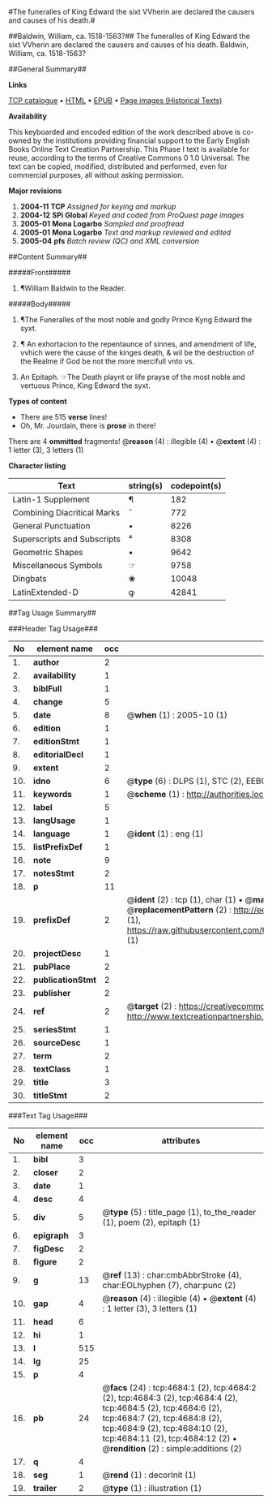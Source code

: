 #The funeralles of King Edward the sixt VVherin are declared the causers and causes of his death.#

##Baldwin, William, ca. 1518-1563?##
The funeralles of King Edward the sixt VVherin are declared the causers and causes of his death.
Baldwin, William, ca. 1518-1563?

##General Summary##

**Links**

[TCP catalogue](http://www.ota.ox.ac.uk/tcp/)  • 
[HTML](http://tei.it.ox.ac.uk/tcp/Texts-HTML/free/A02/A02298.html)  • 
[EPUB](http://tei.it.ox.ac.uk/tcp/Texts-EPUB/free/A02/A02298.epub) • 
[Page images (Historical Texts)](https://data.historicaltexts.jisc.ac.uk/view?pubId=eebo-99840208e&pageId=eebo-99840208e-4684-1)

**Availability**

This keyboarded and encoded edition of the
	       work described above is co-owned by the institutions
	       providing financial support to the Early English Books
	       Online Text Creation Partnership. This Phase I text is
	       available for reuse, according to the terms of Creative
	       Commons 0 1.0 Universal. The text can be copied,
	       modified, distributed and performed, even for
	       commercial purposes, all without asking permission.

**Major revisions**

1. __2004-11__ __TCP__ *Assigned for keying and markup*
1. __2004-12__ __SPi Global__ *Keyed and coded from ProQuest page images*
1. __2005-01__ __Mona Logarbo__ *Sampled and proofread*
1. __2005-01__ __Mona Logarbo__ *Text and markup reviewed and edited*
1. __2005-04__ __pfs__ *Batch review (QC) and XML conversion*

##Content Summary##

#####Front#####

1. ¶William Baldwin to the Reader.

#####Body#####

1. ¶The Funeralles of the most noble and godly Prince Kyng Edward the syxt.

1. ¶ An exhortacion to the repentaunce of sinnes, and amendment of life, vvhich were the cause of the kinges death, & wil be the destruction of the Realme if God be not the more mercifull vnto vs.

1. An Epitaph. ☞The Death playnt or life prayse of the most noble and vertuous Prince, King Edward the syxt.

**Types of content**

  * There are 515 **verse** lines!
  * Oh, Mr. Jourdain, there is **prose** in there!

There are 4 **ommitted** fragments! 
 @__reason__ (4) : illegible (4)  •  @__extent__ (4) : 1 letter (3), 3 letters (1)

**Character listing**


|Text|string(s)|codepoint(s)|
|---|---|---|
|Latin-1 Supplement|¶|182|
|Combining             Diacritical Marks|̄|772|
|General Punctuation|•|8226|
|Superscripts             and Subscripts|⁴|8308|
|Geometric Shapes|▪|9642|
|Miscellaneous Symbols|☞|9758|
|Dingbats|❀|10048|
|LatinExtended-D|ꝙ|42841|

##Tag Usage Summary##

###Header Tag Usage###

|No|element name|occ|attributes|
|---|---|---|---|
|1.|__author__|2||
|2.|__availability__|1||
|3.|__biblFull__|1||
|4.|__change__|5||
|5.|__date__|8| @__when__ (1) : 2005-10 (1)|
|6.|__edition__|1||
|7.|__editionStmt__|1||
|8.|__editorialDecl__|1||
|9.|__extent__|2||
|10.|__idno__|6| @__type__ (6) : DLPS (1), STC (2), EEBO-CITATION (1), PROQUEST (1), VID (1)|
|11.|__keywords__|1| @__scheme__ (1) : http://authorities.loc.gov/ (1)|
|12.|__label__|5||
|13.|__langUsage__|1||
|14.|__language__|1| @__ident__ (1) : eng (1)|
|15.|__listPrefixDef__|1||
|16.|__note__|9||
|17.|__notesStmt__|2||
|18.|__p__|11||
|19.|__prefixDef__|2| @__ident__ (2) : tcp (1), char (1)  •  @__matchPattern__ (2) : ([0-9\-]+):([0-9IVX]+) (1), (.+) (1)  •  @__replacementPattern__ (2) : http://eebo.chadwyck.com/downloadtiff?vid=$1&page=$2 (1), https://raw.githubusercontent.com/textcreationpartnership/Texts/master/tcpchars.xml#$1 (1)|
|20.|__projectDesc__|1||
|21.|__pubPlace__|2||
|22.|__publicationStmt__|2||
|23.|__publisher__|2||
|24.|__ref__|2| @__target__ (2) : https://creativecommons.org/publicdomain/zero/1.0/ (1), http://www.textcreationpartnership.org/docs/. (1)|
|25.|__seriesStmt__|1||
|26.|__sourceDesc__|1||
|27.|__term__|2||
|28.|__textClass__|1||
|29.|__title__|3||
|30.|__titleStmt__|2||


###Text Tag Usage###

|No|element name|occ|attributes|
|---|---|---|---|
|1.|__bibl__|3||
|2.|__closer__|2||
|3.|__date__|1||
|4.|__desc__|4||
|5.|__div__|5| @__type__ (5) : title_page (1), to_the_reader (1), poem (2), epitaph (1)|
|6.|__epigraph__|3||
|7.|__figDesc__|2||
|8.|__figure__|2||
|9.|__g__|13| @__ref__ (13) : char:cmbAbbrStroke (4), char:EOLhyphen (7), char:punc (2)|
|10.|__gap__|4| @__reason__ (4) : illegible (4)  •  @__extent__ (4) : 1 letter (3), 3 letters (1)|
|11.|__head__|6||
|12.|__hi__|1||
|13.|__l__|515||
|14.|__lg__|25||
|15.|__p__|4||
|16.|__pb__|24| @__facs__ (24) : tcp:4684:1 (2), tcp:4684:2 (2), tcp:4684:3 (2), tcp:4684:4 (2), tcp:4684:5 (2), tcp:4684:6 (2), tcp:4684:7 (2), tcp:4684:8 (2), tcp:4684:9 (2), tcp:4684:10 (2), tcp:4684:11 (2), tcp:4684:12 (2)  •  @__rendition__ (2) : simple:additions (2)|
|17.|__q__|4||
|18.|__seg__|1| @__rend__ (1) : decorInit (1)|
|19.|__trailer__|2| @__type__ (1) : illustration (1)|
